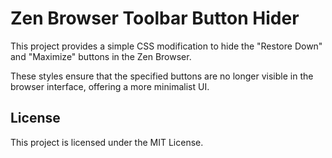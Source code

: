 # Zen Browser Toolbar Button Hider

This project provides a simple CSS modification to hide the "Restore Down" and "Maximize" buttons in the Zen Browser.

These styles ensure that the specified buttons are no longer visible in the browser interface, offering a more minimalist UI.

## License

This project is licensed under the MIT License.
```


